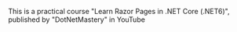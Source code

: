 This is a practical course "Learn Razor Pages in .NET Core (.NET6)", published by "DotNetMastery" in YouTube
